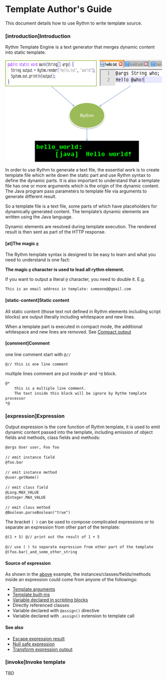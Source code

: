 <h1 data-book="template_guide">Template Author's Guide</h1>

This document details how to use Rythm to write template source.

### [introduction]Introduction

Rythm Template Engine is a text generator that merges dynamic content into static template. 

![java-version](../img/hello_world.png)

In order to use Rythm to generate a text file, the essential work is to create template file which write down the static part and use Rythm syntax to define the dynamic parts. It is also important to understand that a template file has one or more arguments which is the origin of the dynamic content. The Java program pass parameters to template file via arguments to generate different result.

So a template file is a text file, some parts of which have placeholders for dynamically generated content. The template’s dynamic elements are written using the Java language.

Dynamic elements are resolved during template execution. The rendered result is then sent as part of the HTTP response.

#### [at]The magic `@`

The Rythm template syntax is designed to be easy to learn and what you need to understand is one fact:

**The magic `@` character is used to lead all rythm element.**

<div class="alert alert-info"><i class="icon-info-sign"></i> If you want to output a literal <code>@</code> character, you need to double it. E.g.</div>

```lang-html,fid-c5a55bb34cf4476984a6faea9f875fe0
This is an email address in template: someone@@gmail.com
```

#### [static-content]Static content

All static content (those text not defined in Rythm elements including script blocks) are output literally including whitespace and new lines. 

<div class="alert alert-info"><i class="icon-info-sign"></i> When a template part is executed in compact mode, the additional whitespace and new lines are removed. See <a href="#compact">Compact output</a></div>

#### [comment]Comment

one line comment start with `@//`

```lang-java,fid-9a4a6250e85345c980e3d3fe250fa373
@// this is one line comment
```

multiple lines comment are put inside `@*` and  `*@` block.

```lang-html,fid-f8d8dc2ad15e45c193b36a77aa4dccd7
@*
    this is a multiple line comment.
    The text inside this block will be ignore by Rythm template processor
*@
```

### [expression]Expression

Output expression is the core function of Rythm template, it is used to emit dynamic content passed into the template, including emission of object fields and methods, class fields and methods: 

```lang-java,fid-2030fcec5c0245af930769663f36bfc3
@args User user, Foo foo
  
// emit instance field
@foo.bar

// emit instance method
@user.getName()

// emit class field
@Long.MAX_VALUE
@Integer.MAX_VALUE

// emit class method
@Boolean.parseBoolean("true")
```

The bracket `( )` can be used to compose complicated expressions or to separate an expression from other part of the template:

```lang-java,fid-4f9eb89804144d7da51cde92e64dc34c
@(1 + 5) @// print out the result of 1 + 5

@// use ( ) to separate expression from other part of the template
@(foo.bar)_and_some_other_string 
```

#### Source of expression

As shown in the [above](#expression) example, the instances/classes/fields/methods inside an expression could come from anyone of the followings:

* [Template arguments](template_argument.md)
* [Template built-ins](template_builtins.md)
* [Variable declared in scripting blocks](scripting.md)
* Directly referenced classes
* Variable declared with `@assign()` directive
* Variable declared with `.assign()` extension to template call

#### See also 
* [Escape expression result](expression.md#escape)
* [Null safe expression](expression.md#null-safe) 
* [Transform expression output](expression.md#transformer)


### [invoke]Invoke template

TBD